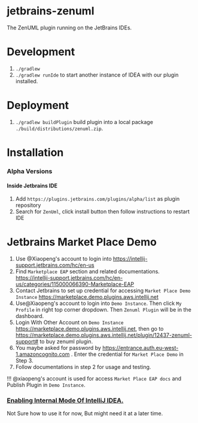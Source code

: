 # jetbrains-zenuml
The ZenUML plugin running on the JetBrains IDEs.

# Development

1. `./gradlew`
2. `./gradlew runIde` to start another instance of IDEA with our plugin installed.

# Deployment
1. `./gradlew buildPlugin` build plugin into a local package `./build/distributions/zenuml.zip`.

# Installation
### Alpha Versions
#### Inside Jetbrains IDE 
1. Add `https://plugins.jetbrains.com/plugins/alpha/list` as plugin repository
1. Search for `ZenUml`, click install button then follow instructions to restart IDE 

# Jetbrains Market Place Demo
1. Use @Xiaopeng's account to login into https://intellij-support.jetbrains.com/hc/en-us
1. Find `Marketplace EAP` section and related documentations. https://intellij-support.jetbrains.com/hc/en-us/categories/115000066390-Marketplace-EAP
1. Contact Jetbrains to set up credential for accessing `Market Place Demo Instance` https://marketplace.demo.plugins.aws.intellij.net 
1. Use@Xiaopeng's account to login into `Demo Instance`. Then click `My Profile` in right top corner dropdown. Then `Zenuml Plugin` will be in the dashboard.
1. Login With Other Account on `Demo Instance` https://marketplace.demo.plugins.aws.intellij.net, then go to https://marketplace.demo.plugins.aws.intellij.net/plugin/12437-zenuml-support# to buy zenuml plugin.
1. You maybe asked for password by https://entrance.auth.eu-west-1.amazoncognito.com . Enter the credential for `Market Place Demo` in Step 3.
1. Follow documentations in step 2 for usage and testing.

!!! @xiaopeng's account is used for access `Market Place EAP docs` and Publish Plugin in `Demo Instance`.


### [Enabling Internal Mode Of IntelliJ IDEA.](http://www.jetbrains.org/intellij/sdk/docs/reference_guide/internal_actions/enabling_internal.html)
Not Sure how to use it for  now, But might need it at a later time.